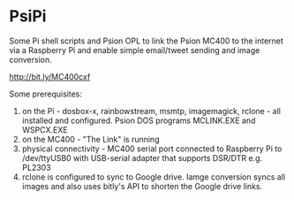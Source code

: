 
# PsiPi
Some Pi shell scripts and Psion OPL to link the Psion MC400 to the internet via a Raspberry Pi and enable simple email/tweet sending and image conversion.

http://bit.ly/MC400cxf

Some prerequisites: 
  1. on the Pi - dosbox-x, rainbowstream, msmtp, imagemagick, rclone - all installed and configured. Psion DOS programs MCLINK.EXE and WSPCX.EXE
  2. on the MC400 - "The Link" is running
  3. physical connectivity - MC400 serial port connected to Raspberry Pi to /dev/ttyUSB0 with USB-serial adapter that supports DSR/DTR e.g. PL2303
  4. rclone is configured to sync to Google drive. Iamge conversion syncs all images and also uses bitly's API to shorten the Google drive links.
  
